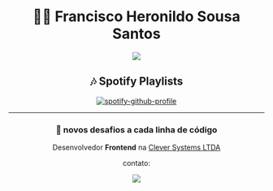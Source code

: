 <div align="center">

# 👨‍💻 Francisco Heronildo Sousa Santos

<img src="https://user-images.githubusercontent.com/108284665/181011919-275f6e2b-f538-4286-807f-01b1ac3ca481.png">

## 🎶 Spotify Playlists

[![spotify-github-profile](https://spotify-github-profile.vercel.app/api/view?uid=m64yqwippu73qdg9l9e76jv4l&cover_image=true&theme=default)](https://open.spotify.com/user/m64yqwippu73qdg9l9e76jv4l)

--- 

### 👋 novos desafios a cada linha de código
  
Desenvolvedor **Frontend** na [Clever Systems LTDA](https://cleversystems.com.br/)
  
contato:

<a href="mailto:heronildo.2010@hotmail.com?subject=Hello%20again"><img src="https://img.shields.io/badge/Microsoft%20Outlook-0078D4?logo=microsoft-outlook&logoColor=white&style=for-the-badge"></a>  

</div>



